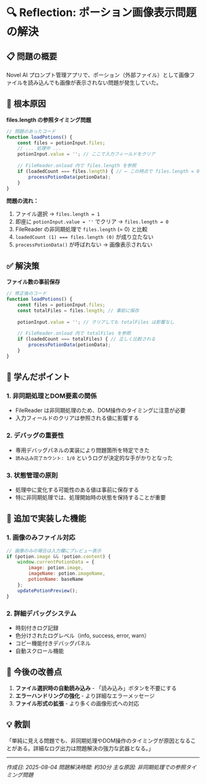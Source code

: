 # 🔍 Reflection: ポーション画像表示問題の解決

## 📋 問題の概要
Novel AI プロンプト管理アプリで、ポーション（外部ファイル）として画像ファイルを読み込んでも画像が表示されない問題が発生していた。

## 🐛 根本原因
**files.length の参照タイミング問題**

```javascript
// 問題のあったコード
function loadPotions() {
    const files = potionInput.files;
    // ... 処理中 ...
    potionInput.value = ''; // ここで入力フィールドをクリア
    
    // FileReader.onload 内で files.length を参照
    if (loadedCount === files.length) { // ← この時点で files.length = 0
        processPotionData(potionData);
    }
}
```

**問題の流れ：**
1. ファイル選択 → `files.length = 1`
2. 即座に `potionInput.value = ''` でクリア → `files.length = 0`
3. FileReader の非同期処理で `files.length` (= 0) と比較
4. `loadedCount (1) === files.length (0)` が成り立たない
5. `processPotionData()` が呼ばれない → 画像表示されない

## ✅ 解決策
**ファイル数の事前保存**

```javascript
// 修正後のコード
function loadPotions() {
    const files = potionInput.files;
    const totalFiles = files.length; // 事前に保存
    
    potionInput.value = ''; // クリアしても totalFiles は影響なし
    
    // FileReader.onload 内で totalFiles を参照
    if (loadedCount === totalFiles) { // 正しく比較される
        processPotionData(potionData);
    }
}
```

## 🎯 学んだポイント

### 1. 非同期処理とDOM要素の関係
- FileReader は非同期処理のため、DOM操作のタイミングに注意が必要
- 入力フィールドのクリアは参照される値に影響する

### 2. デバッグの重要性
- 専用デバッグパネルの実装により問題箇所を特定できた
- `読み込み完了カウント: 1/0` というログが決定的な手がかりとなった

### 3. 状態管理の原則
- 処理中に変化する可能性のある値は事前に保存する
- 特に非同期処理では、処理開始時の状態を保持することが重要

## 🔧 追加で実装した機能

### 1. 画像のみファイル対応
```javascript
// 画像のみの場合は入力欄にプレビュー表示
if (potion.image && !potion.content) {
    window.currentPotionData = {
        image: potion.image,
        imageName: potion.imageName,
        potionName: baseName
    };
    updatePotionPreview();
}
```

### 2. 詳細デバッグシステム
- 時刻付きログ記録
- 色分けされたログレベル（info, success, error, warn）
- コピー機能付きデバッグパネル
- 自動スクロール機能

## 📝 今後の改善点
1. **ファイル選択時の自動読み込み** - 「読み込み」ボタンを不要にする
2. **エラーハンドリングの強化** - より詳細なエラーメッセージ
3. **ファイル形式の拡張** - より多くの画像形式への対応

## 💡 教訓
「単純に見える問題でも、非同期処理やDOM操作のタイミングが原因となることがある。詳細なログ出力は問題解決の強力な武器となる。」

---
*作成日: 2025-08-04*
*問題解決時間: 約30分*
*主な原因: 非同期処理での参照タイミング問題*